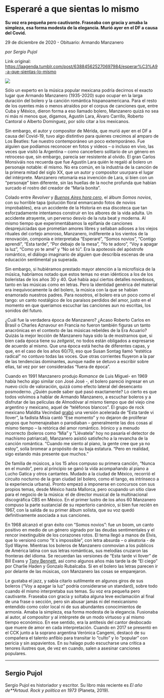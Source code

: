 # Esperaré a que sientas lo mismo

**Su voz era pequeña pero cautivante. Fraseaba con gracia y amaba la simpleza, esa forma modesta de la elegancia. Murió ayer en el DF a causa del Covid.**

29 de diciembre de 2020 - Obituario: Armando Manzanero

_por Sergio Pujol_

Link original: https://laagenda.tumblr.com/post/638845625270697984/esperar%C3%A9-a-que-sientas-lo-mismo

![](https://64.media.tumblr.com/c966f97cab393951346e599634267c99/a6d7257337a9c350-ed/s500x750/500a590c8078b2d2efdcfdab9d13f230e45dc085.jpg)

Sólo un experto en la música popular mexicana podría decirnos el exacto lugar que Armando Manzanero (1935-2020) supo ocupar en la larga duración del bolero y la canción romántica hispanoamericana. Para el resto de los oyentes más o menos atraídos por el corpus de canciones que, entre Cuba y México, dieron forma a eso llamado bolero, Manzanero quizá no sea ni más ni menos que, digamos, Agustín Lara, Álvaro Carrillo, Roberto Cantoral o Alberto Domínguez, por sólo citar a los mexicanos. 

Sin embargo, el autor y compositor de Mérida, que murió ayer en el DF a causa del Covid-19, tuvo algo distintivo para quienes crecimos al amparo de Los Beatles: fue nuestro contemporáneo un poco extemporáneo. Fue alguien que podíamos reconocer en fotos y videos – o incluso en vivo, las veces que visitó la Argentina – como cancerbero solitario de un género en retroceso que, sin embargo, parecía ser resistente al olvido. El gran Carlos Monsiváis nos recuerda que fue Agustín Lara quién le regaló al bolero un personaje notable: él mismo. No era común, en la industria de la canción de la primera mitad del siglo XX, que un autor y compositor usurpara el lugar del intérprete. Manzanero retomaría esa invención de Lara, si bien con un “personaje” bien diferente, sin las huellas de la noche profunda que habían surcado el rostro del creador de “María bonita”.

Colado entre *Revolver* y [*Buenos Aires hora cero*](https://www.youtube.com/watch?v=ZwO8sS3EGfc), el álbum *Somos novios*, con su horrible tapa (polución floral enmarcando fotos de novios improbables), era un accidente de la Historia en esa discoteca que tan esforzadamente intentamos construir en los albores de la vida adulta. Un accidente atrayente, un perverso desvío de la ruta beat y moderna. Al mismo tiempo que experimentábamos la epifanía de canciones desprejuiciadas que prometían amores libres y sellaban adioses a los viejos rituales del cortejo amoroso, Manzanero, indiferente a los vientos de la renovación, componía e interpretaba “Esperaré”, “Somos novios”, “Contigo aprendí”, “Esta tarde”, “Por debajo de la mesa”, “Yo te adoro”, “Voy a apagar la luz”, “Como yo te amé” y “No sé tú”. Era la apoteosis del apóstrofe romántico, el diálogo imaginario de alguien que describía escenas de una educación sentimental ya superada. 

Sin embargo, si hubiéramos prestado mayor atención a la microfísica de la música, habríamos notado que estos temas no eran idénticos a los de los boleristas de los años 30 y 40. Qué había aquí ciertos detalles novedosos, tanto en las músicas como en letras. Pero la identidad genérica del material era inequívocamente la del bolero, la música con la que se habían enamorado nuestros padres. Para nosotros, el bolero era un poco como el tango: un canto nostálgico de los paraísos perdidos del amor, justo en el momento en que queríamos escuchar las canciones aun no escritas, los sonidos del futuro.



¿Cuál fue la verdadera época de Manzanero? ¿Acaso Roberto Carlos en Brasil o Charles Aznavour en Francia no fueron también figuras un tanto anacrónicas en el contexto de las músicas rebeldes de la Era Acuario? Quizás la mejor lección de Manzanero haya sido la de mostrarnos que, si bien cada época tiene su *zeitgeist*, no todos están obligados a expresarse de acuerdo al mismo. Que una época está hecha de diferentes capas, y que, en el caso de los años 60/70, eso que Susan Sontag llamó “estética radical” no contuvo todas las voces. Que otras corrientes fluyeron a la par de las tendencias dominantes, aunque nadie se detuvo a escribir sobre ellas, tal vez por ser consideradas “fuera de época”. 

Cuando en 1991 Manzanero produjo *Romance* de Luis Miguel- en 1969 había hecho algo similar con José José -, el bolero pareció ingresar en un nuevo ciclo de valoración, quizá como efecto lateral del desencanto posmoderno. ¿Quién puede saber qué pasó exactamente? Lo cierto es que todos volvimos a hablar de Armando Manzanero, a escuchar boleros y a disfrutar de las películas de Almodóvar al mismo tiempo que del viejo cine argentino y mexicano, aquel de “teléfonos blancos”. El grupo de rock mexicano Maldita Vecindad [grabó](https://www.youtube.com/watch?v=DeDnh1Qk4Ws) una versión acelerada de “Esta tarde vi llover”, la fadista Misia cantó “Ese momento” y no dejaron de proliferar grupos que homenajeaban o parodiaban – generalmente las dos cosas al mismo tiempo – la retórica del amor romántico. Irónico y a menudo incorrecto (boleros como “Mía” y “Llévatela” hoy no pasaría el detector de machismo patriarcal), Manzanero asistió satisfecho a la revancha de la canción romántica. “Cuando me siento al piano, la gente cree que ya no estoy”, solía bromear a propósito de su baja estatura. “Pero en realidad, sigo estando más presente que muchos.”

De familia de músicos, a los 15 años compuso su primera canción, “Nunca en el mundo”, pero al principio se ganó la vida acompañando al piano a Lucho Gatica y otros cantantes. Mudado a la ciudad de México, recorrió el circuito nocturno de la gran ciudad (el bolero, como el tango, es intrínseco a la experiencia urbana). Pronto empezó a imponerse en concursos con sus propios temas, desde México hasta Mallorca, pero ocupando un sitio clave para el negocio de la música: el de director musical de la multinacional discográfica CBS en México. En el primer lustro de los años 60 Manzanero compuso la parte sustancial de su repertorio canónico, si bien fue recién en 1967, con la salida de su primer álbum solista, que su voz quedó definitivamente asociada a sus canciones. 

En 1968 alcanzó el gran éxito con “Somos novios”: fue un boom, un canto positivo en medio de un género signado por las deudas sentimentales y el rencor inextinguible de los corazones rotos. El tema llegó a manos de Elvis, que lo versionó como “It´s impossible”, con letra absurda – o aleatoria - de Syd Wayne. Mientras los boleros de Manzanero conmovían a los públicos de América latina con sus letras románticas, sus melodías cruzaron las fronteras del idioma. Se recuerdan las versiones de “Esta tarde vi llover” de Bill Evans y [Tony Bennett](https://www.youtube.com/watch?v=85NPtAftHX4), así como algunos años más tarde la de “El ciego” por Charlie Haden y Gonzalo Rubalcaba. Si en el bolero las letras parecen ir por delante de las músicas, con Manzanero las cosas se emparejaron. 

Le gustaba el jazz, y sabía citarlo sutilmente en algunos giros de sus boleros (“Voy a apagar la luz” podría considerarse un standard), sobre todo cuando él mismo interpretaba sus temas. Su voz era pequeña pero cautivante. Fraseaba con gracia y soltaba alguna leve exclamación al final de una frase o sección, pero sin abusar jamás ni del mexicanismo entendido como color local ni de sus abundantes conocimientos de armonía. Amaba la simpleza, esa forma modesta de la elegancia. Fusionaba al autor, al compositor y al intérprete de un modo virtuoso y al mismo tiempo económico. En ese sentido, era la antítesis del cantor desbocado que muere de amor en cada interpretación. Cuando en 2017 se presentó en el CCK junto a la soprano argentina Verónica Cangemi, destacó de su compañera el talento anfibio para transitar lo “culto” y lo “popular” con pericia y sin aspavientos. En su halago pudo escucharse una crítica a tenores ilustres que, de vez en cuando, salen a asesinar canciones populares.



---

 Sergio Pujol
-------------

 Sergio Pujol es historiador y escritor. Su libro más reciente es *El año de**Artaud. Rock y política en 1973* (Planeta, 2019).

